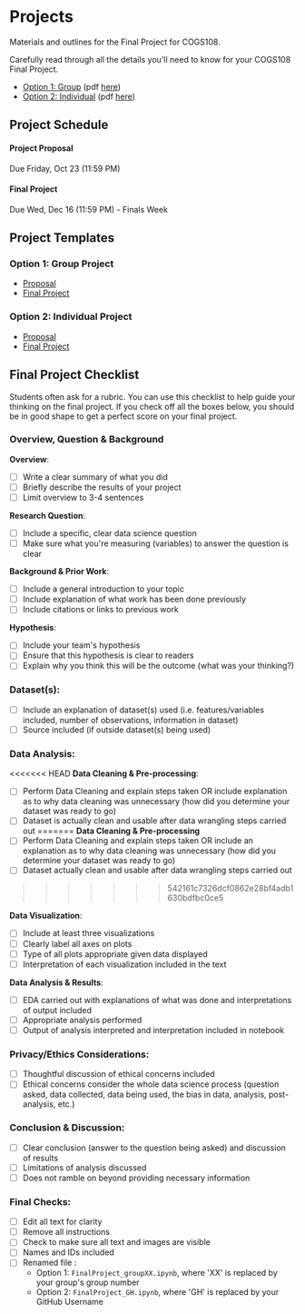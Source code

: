 # Projects 

Materials and outlines for the Final Project for COGS108.

Carefully read through all the details you'll need to know for your COGS108 Final Project.

- [Option 1: Group](https://github.com/COGS108/Projects/blob/master/Option1_Group/FinalProject_Guidelines.md) (pdf [here](https://github.com/COGS108/Projects/blob/master/Option1_Group/FinalProject_Guidelines.pdf))
- [Option 2: Individual](https://github.com/COGS108/Projects/blob/master/Option2_Individual/FinalProject_Guidelines.md) (pdf [here](https://github.com/COGS108/Projects/blob/master/Option2_Individual/FinalProject_Guidelines.pdf))


## Project Schedule

#### Project Proposal
Due Friday, Oct 23 (11:59 PM)    

#### Final Project
Due Wed, Dec 16 (11:59 PM) - Finals Week

## Project Templates

### Option 1: Group Project
* [Proposal](https://github.com/COGS108/Projects/blob/master/Option1_Group/ProjectProposal_groupXX.ipynb)
* [Final Project](https://github.com/COGS108/Projects/blob/master/Option1_Group/FinalProject_groupXX.ipynb)

### Option 2: Individual Project
* [Proposal](https://github.com/COGS108/Projects/blob/master/Option2_Individual/ProjectProposal_GH.ipynb)
* [Final Project](https://github.com/COGS108/Projects/blob/master/Option2_Individual/FinalProject_GH.ipynb)

## Final Project Checklist

Students often ask for a rubric. You can use this checklist to help guide your thinking on the final project. If you check off all the boxes below, you should be in good shape to get a perfect score on your final project.

### Overview, Question & Background

**Overview**:
- [ ] Write a clear summary of what you did
- [ ] Briefly describe the results of your project 
- [ ] Limit overview to 3-4 sentences

**Research Question**:
- [ ] Include a specific, clear data science question
- [ ] Make sure what you're measuring (variables) to answer the question is clear

**Background & Prior Work**:
- [ ] Include a general introduction to your topic
- [ ] Include explanation of what work has been done previously
- [ ] Include citations or links to previous work

**Hypothesis**:
- [ ] Include your team's hypothesis
- [ ] Ensure that this hypothesis is clear to readers
- [ ] Explain why you think this will be the outcome (what was your thinking?)

### Dataset(s):
- [ ] Include an explanation of dataset(s) used (i.e. features/variables included, number of observations, information in dataset)
- [ ] Source included (if outside dataset(s) being used)

### Data Analysis:

<<<<<<< HEAD
**Data Cleaning & Pre-processing**:
- [ ] Perform Data Cleaning and explain steps taken OR include explanation as to why data cleaning was unnecessary (how did you determine your dataset was ready to go)
- [ ] Dataset is actually clean and usable after data wrangling steps carried out
=======
**Data Cleaning & Pre-processing**
- [ ] Perform Data Cleaning and explain steps taken OR include an explanation as to why data cleaning was unnecessary (how did you determine your dataset was ready to go)
- [ ] Dataset actually clean and usable after data wrangling steps carried out
>>>>>>> 542161c7326dcf0862e28bf4adb1630bdfbc0ce5

**Data Visualization**:
- [ ] Include at least three visualizations
- [ ] Clearly label all axes on plots
- [ ] Type of all plots appropriate given data displayed
- [ ] Interpretation of each visualization included in the text

**Data Analysis & Results**:
- [ ] EDA carried out with explanations of what was done and interpretations of output included
- [ ] Appropriate analysis performed 
- [ ] Output of analysis interpreted and interpretation included in notebook

### Privacy/Ethics Considerations:
- [ ] Thoughtful discussion of ethical concerns included
- [ ] Ethical concerns consider the whole data science process (question asked, data collected, data being used, the bias in data, analysis, post-analysis, etc.)

### Conclusion & Discussion:
- [ ] Clear conclusion (answer to the question being asked) and discussion of results
- [ ] Limitations of analysis discussed
- [ ] Does not ramble on beyond providing necessary information

### Final Checks:
- [ ] Edit all text for clarity
- [ ] Remove all instructions
- [ ] Check to make sure all text and images are visible
- [ ] Names and IDs included
- [ ] Renamed file :
	- Option 1: `FinalProject_groupXX.ipynb`, where 'XX' is replaced by your group's group number
	- Option 2: `FinalProject_GH.ipynb`, where 'GH' is replaced by your GitHub Username
